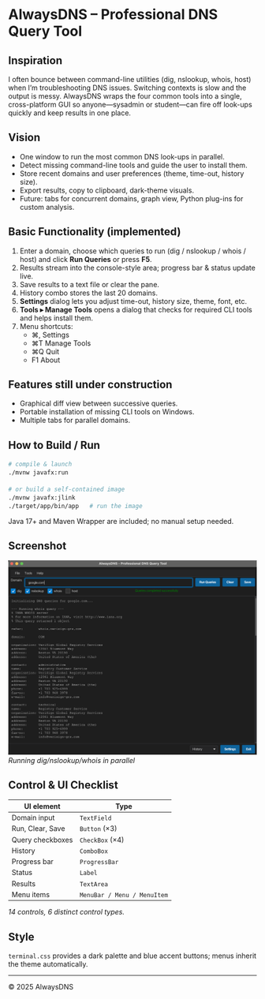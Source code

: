 # AlwaysDNS – Professional DNS Query Tool

## Inspiration
I often bounce between command-line utilities (dig, nslookup, whois, host) when I’m troubleshooting DNS issues. Switching contexts is slow and the output is messy. AlwaysDNS wraps the four common tools into a single, cross-platform GUI so anyone—sysadmin or student—can fire off look-ups quickly and keep results in one place.

## Vision
* One window to run the most common DNS look-ups in parallel.
* Detect missing command-line tools and guide the user to install them.
* Store recent domains and user preferences (theme, time-out, history size).
* Export results, copy to clipboard, dark-theme visuals.
* Future: tabs for concurrent domains, graph view, Python plug-ins for custom analysis.

## Basic Functionality (implemented)
1. Enter a domain, choose which queries to run (dig / nslookup / whois / host) and click **Run Queries** or press **F5**.
2. Results stream into the console-style area; progress bar & status update live.
3. Save results to a text file or clear the pane.
4. History combo stores the last 20 domains.
5. **Settings** dialog lets you adjust time-out, history size, theme, font, etc.
6. **Tools ▸ Manage Tools** opens a dialog that checks for required CLI tools and helps install them.
7. Menu shortcuts:  
   * ⌘,  Settings  
   * ⌘T Manage Tools  
   * ⌘Q Quit  
   * F1 About

## Features still under construction
* Graphical diff view between successive queries.
* Portable installation of missing CLI tools on Windows.
* Multiple tabs for parallel domains.

## How to Build / Run
```bash
# compile & launch
./mvnw javafx:run

# or build a self-contained image
./mvnw javafx:jlink
./target/app/bin/app   # run the image
```
Java 17+ and Maven Wrapper are included; no manual setup needed.

## Screenshot
![Main Window](docs/main-window.png)  
*Running dig/nslookup/whois in parallel*

## Control & UI Checklist
| UI element | Type |
|------------|------|
| Domain input | `TextField` |
| Run, Clear, Save | `Button` (×3) |
| Query checkboxes | `CheckBox` (×4) |
| History | `ComboBox` |
| Progress bar | `ProgressBar` |
| Status | `Label` |
| Results | `TextArea` |
| Menu items | `MenuBar / Menu / MenuItem` |

*14 controls, 6 distinct control types.*

## Style
`terminal.css` provides a dark palette and blue accent buttons; menus inherit the theme automatically.

---
© 2025 AlwaysDNS 
